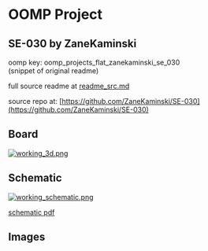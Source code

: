 # OOMP Project  
## SE-030  by ZaneKaminski  
  
oomp key: oomp_projects_flat_zanekaminski_se_030  
(snippet of original readme)  
  
  
  full source readme at [readme_src.md](readme_src.md)  
  
source repo at: [https://github.com/ZaneKaminski/SE-030](https://github.com/ZaneKaminski/SE-030)  
## Board  
  
[![working_3d.png](working_3d_600.png)](working_3d.png)  
## Schematic  
  
[![working_schematic.png](working_schematic_600.png)](working_schematic.png)  
  
[schematic pdf](working_schematic.pdf)  
## Images  
